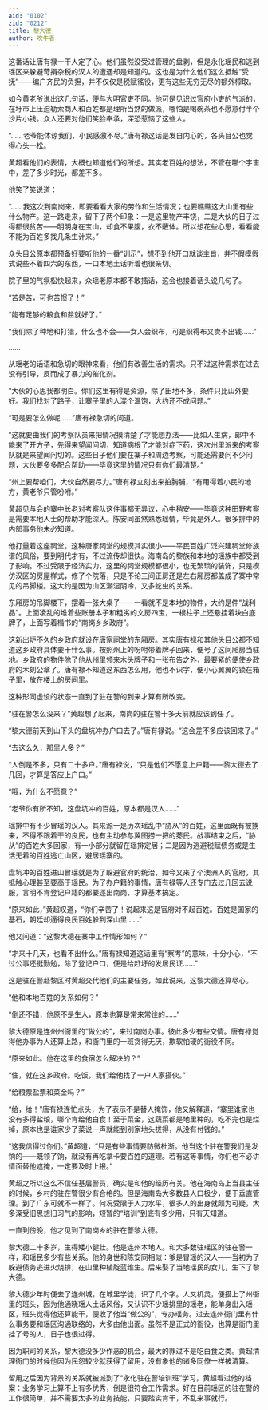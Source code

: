 ```yaml
---
aid: "0102"
zid: "0212"
title: 黎大德
author: 吹牛者
---
```


这番话让唐有禄一干人定了心。他们虽然没受过管理的盘剥，但是永化瑶民和逃到瑶区来躲避苛捐杂税的汉人的遭遇却是知道的。这也是为什么他们这么抵触“受抚”――编户齐民的负担，并不仅仅是税赋徭役，更有这些无穷无尽的额外榨取。

如今黄老爷说出这几句话，便与大明官吏不同。他可是见识过官府小吏的气派的，在圩市上压迫勒索商人和百姓都是理所当然的做派，哪怕是喝碗茶也不愿意付半个沙片小钱。众人还要对他们笑脸奉承，深恐惹恼了这些人。

“……老爷能体谅我们，小民感激不尽。”唐有禄这话是发自内心的，各头目公也觉得心头一松。

黄超看他们的表情，大概也知道他们的所想。其实老百姓的想法，不管在哪个宇宙中，差了多少时光，都差不多。

他笑了笑说道：

“……我这次到南岗来，即要看看大家的劳作和生活情况；也要瞧瞧这大山里有些什么物产。这一路走来，留下了两个印象：一是这里物产丰饶，二是大伙的日子过得都很贫苦――明明身在宝山，却食不果腹，衣不蔽体。所以想花些心思，看看能不能为百姓多找几条生计来。”

众头目公原本都预备好要听他的一番“训示”，想不到他开口就谈主旨，并不假模假式说些不着四六的东西，一口本地土话听着也很亲切。

院子里的气氛松快起来，众瑶老原本都不敢插话，这会也接着话头说几句了。

“苦是苦，可也苦惯了！”

“能有足够的粮食和盐就好了。”

“我们除了种地和打猎，什么也不会――女人会织布，可是织得布又卖不出钱……”

……

从瑶老的话语和急切的眼神来看，他们有改善生活的需求。只不过这种需求在过去没有引导，反而成了暴力的催化剂。

“大伙的心思我都明白。你们这里有得是资源，除了田地不多，条件只比山外要好。我们找对了路子，让寨子里的人混个温饱，大约还不成问题。”

“可是要怎么做呢……”唐有禄急切的问道。

“这就要由我们的考察队员来把情况摸清楚了才能想办法――比如人生病，郎中不能来了开方子，先得来望闻问切，知道病根了才能对症下药，这次州里派来的考察队就是来望闻问切的。这些日子他们要在寨子和周边考察，可能还需要问不少问题，大伙要多多配合帮助――毕竟这里的情况只有你们最清楚。”

“州上要帮咱们，大伙自然要尽力。”唐有禄立刻出来拍胸脯，“有用得着小民的地方，黄老爷只管吩咐。”

黄超见与会的寨中长老对考察队这件事都无异议，心中稍安――毕竟这种田野考察是需要本地人士的帮助才能深入。陈安同虽然熟悉瑶情，毕竟是外人。很多排中的内部事务他未必知道。

他打量着这座祠堂。这种唐家祠堂的规模其实很小――平民百姓广泛兴建祠堂修族谱的风俗，要到明代才有，不过流传却很快。海南岛的黎族和本地的瑶族中都受到了影响。不过受限于经济实力，这里的祠堂规模都很小，也无繁琐的装饰，只是模仿汉区的房屋样式，修了个院落，只是不论三间正房还是左右厢房都盖成了寨中常见的吊脚楼。这大约是因为山区潮湿阴冷，又多蛇虫的关系。

东厢房的吊脚楼下，摆着一张大桌子――一看就不是本地的物件，大约是件“战利品”。上面凌乱的堆着些账册本子和粗劣的文房四宝，一根柱子上还悬挂着块白底牌子，上面写着楷书的“南岗乡乡政府”。

这新出炉不久的乡政府就设在唐家祠堂的东厢房。其实唐有禄和其他头目公都不知道这乡政府具体要干什么事。按照州上的吩咐带着牌子回来，便号了这间厢房当驻地。乡政府的物件除了他从州里领来木头牌子和一张布告之外，最要紧的便使乡政府的木刻公章了。唐有禄不知道这东西怎么用，他也不识字，便小心翼翼的锁在箱子里，放在楼上的房间里。

这种形同虚设的状态一直到了驻在警的到来才算有所改变。

“驻在警怎么没来？”黄超想了起来，南岗的驻在警十多天前就应该到任了。

“黎大德前天到山下头的盘坑冲办户口去了。”唐有禄说。“这会差不多应该回来了。”

“去这么久，那里人多？”

“人倒是不多，只有二十多户。”唐有禄说，“只是他们不愿意上户籍――黎大德去了几回，才算是答应上户口。”

“哦，为什么不愿意？”

“老爷你有所不知，这盘坑冲的百姓，原本都是汉人……”

瑶排中有不少冒瑶的汉人。其来源一是历次瑶乱中“胁从”的百姓，这里面既有被掳来，不得不跟着干的良民，也有主动参与冀图捞一把的莠民。战事结束之后，“胁从”的百姓大多回家，有一小部分就留在瑶排定居；二是因为逃避税赋债务或是生活无着的百姓逃亡山区，避居瑶寨的。

盘坑冲的百姓进山冒瑶就是为了躲避官府的统治，如今又来了个澳洲人的官府，其抵触心理甚至要高于瑶民。为了办户籍的事情，唐有禄等人还专门去过几回去说服，言明不肯登记户籍的都要逐出南岗，才算基本搞定。

“原来如此，”黄超叹道，“你们辛苦了！说起来这是官府对不起百姓。百姓是国家的基石，朝廷却逼得良民百姓躲到深山里……”

他又问道：“这黎大德在寨中工作情形如何？”

“才来十几天，也看不出什么。”唐有禄知道这话里有“察考”的意味，十分小心，“不过公事还挺勤勉，除了登记户口，便是给赶圩的发居民证……”

这是驻在警赴黎区时黄超交代他们的主要任务，如此说来，这黎大德还算尽心。

“他和本地百姓的关系如何？”

“倒还不错，他原不是生人，原本也算是常来常往的……”

黎大德原是连州州衙里的“做公的”，来过南岗办事。彼此多少有些交情。唐有禄觉得他办事为人还算上路，和衙门里的一班贪得无厌，欺软怕硬的衙役不同。

“原来如此。他在这里的食宿怎么解决的？”

“住，就在这乡政府。吃饭，我们给他找了一户人家搭伙。”

“给粮票盐票和菜金吗？”

“给，给！”唐有禄连忙点头，为了表示不是替人掩饰，他又解释道，“寨里谁家也没有多得盐粮，哪个肯给他白食！至于菜金，这蔬菜都是地里种的，吃不完也是烂掉，原本也是谁家少了菜说一声就能到别家地头拔得，从没有付钱的。”

“这我信得过你们。”黄超道，“只是有些事情要防微杜渐。他当这个驻在警我们是发饷的――既领了饷，就没有再吃拿卡要百姓的道理。若有这等事情，你们也不必讲情面替他遮掩，一定要及时上报。”

黄超之所以这么不信任基层警员，确实是和他的经历有关。他在海南岛上当县主任的时候，乡村的驻在警很少有合格的。但是海南岛大多数县人口极少，便于垂直管理。到了广东可就不一样了。何况受限于人力水平，很多人的出身就颇为可疑，大多深受旧思想旧习气的影响，短暂的“培训”到底有多少用，只有天知道。

一直到傍晚，他才见到了南岗乡的驻在警黎大德。

黎大德二十多岁，生得矮小健壮。他是连州本地人。和大多数驻瑶区的驻在警一样，和瑶民多少有些关系。他的身世和陈安同相似：爹是冒瑶的汉人――当初为了躲避债务逃进火烧排，在山里种植靛蓝维生。后来娶了当地瑶民的女儿，生下了黎大德。

黎大德少年时便去了连州城，在城里学徒，识了几个字。人又机灵，便搭上了州衙里的班头，因为他通晓瑶人土话风俗，又认识不少瑶排里的瑶老，能单身出入瑶区，班头觉得他还算能干，便收了他当“做公的”，专办瑶务。过去连州衙门里有什么事务要和瑶区沟通联络的，大多由他出面。虽然不是正式的衙役，也算是衙门里挂了号的人，日子也很过得。

因为职司的关系，黎大德没多少作恶的机会，最大的罪过不是吃白食之类。黄超清理衙门的时候他因为民怨较少就获得了留用，没有象他的诸多同僚一样被清算。

留用之后因为背景的关系就被派到了“永化驻在警培训班”学习，黄超看过他的档案：业务学习上算不上有多优秀，倒是很符合工作需求。好在目前瑶区的驻在警的工作很简单，并不需要太多的业务技能，只要踏实肯干，不乱来事就行。


